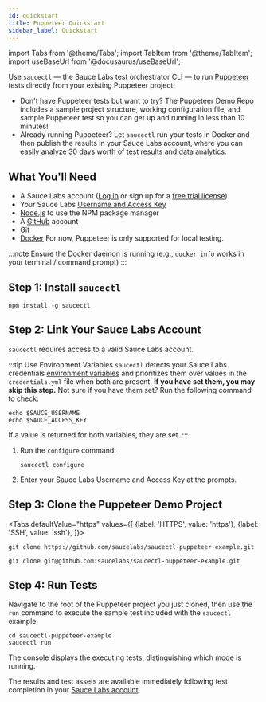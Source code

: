 ```yaml
---
id: quickstart
title: Puppeteer Quickstart
sidebar_label: Quickstart
---
```


import Tabs from '@theme/Tabs';
import TabItem from '@theme/TabItem';
import useBaseUrl from '@docusaurus/useBaseUrl';

Use `saucectl` — the Sauce Labs test orchestrator CLI — to run [Puppeteer](https://github.com/puppeteer) tests directly from your existing Puppeteer project.

* Don't have Puppeteer tests but want to try? The Puppeteer Demo Repo includes a sample project structure, working configuration file, and sample Puppeteer test so you can get up and running in less than 10 minutes!
* Already running Puppeteer? Let `saucectl` run your tests in Docker and then publish the results in your Sauce Labs account, where you can easily analyze 30 days worth of test results and data analytics.  

## What You'll Need

* A Sauce Labs account ([Log in](https://accounts.saucelabs.com/am/XUI/#login/) or sign up for a [free trial license](https://saucelabs.com/sign-up))
* Your Sauce Labs [Username and Access Key](https://app.saucelabs.com/user-settings)
* [Node.js](https://nodejs.org/en/) to use the NPM package manager
* A [GitHub](https://github.com/signup?ref_cta=Sign+up&ref_loc=header+logged+out&ref_page=%2F&source=header-home) account
* [Git](https://git-scm.com/downloads)
* [Docker](https://docs.docker.com/get-docker/) For now, Puppeteer is only supported for local testing.

:::note
Ensure the [Docker daemon](https://docs.docker.com/config/daemon/) is running (e.g., `docker info` works in your terminal / command prompt)
:::

## Step 1: Install `saucectl`

```
npm install -g saucectl
```

## Step 2: Link Your Sauce Labs Account

`saucectl` requires access to a valid Sauce Labs account.

:::tip Use Environment Variables
`saucectl` detects your Sauce Labs credentials [environment variables](/basics/environment-variables) and prioritizes them over values in the `credentials.yml` file when both are present. **If you have set them, you may skip this step.** Not sure if you have them set? Run the following command to check:
```
echo $SAUCE_USERNAME
echo $SAUCE_ACCESS_KEY
```
If a value is returned for both variables, they are set.
:::

 1. Run the `configure` command:

    ```
    saucectl configure
    ```
 1. Enter your Sauce Labs Username and Access Key at the prompts.


## Step 3: Clone the Puppeteer Demo Project

<Tabs
  defaultValue="https"
  values={[
    {label: 'HTTPS', value: 'https'},
    {label: 'SSH', value: 'ssh'},
  ]}>

<TabItem value="https">

```
git clone https://github.com/saucelabs/saucectl-puppeteer-example.git
```

</TabItem>
<TabItem value="ssh">

```
git clone git@github.com:saucelabs/saucectl-puppeteer-example.git
```
</TabItem>
</Tabs>

## Step 4: Run Tests

Navigate to the root of the Puppeteer project you just cloned, then use the `run` command to execute the sample test included with the `saucectl` example.

```
cd saucectl-puppeteer-example
saucectl run
```

The console displays the executing tests, distinguishing which mode is running.

The results and test assets are available immediately following test completion in your [Sauce Labs account](https://app.saucelabs.com/dashboard/tests/vdc).
